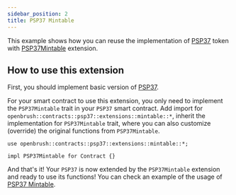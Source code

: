 ```yaml
---
sidebar_position: 2
title: PSP37 Mintable
---
```


This example shows how you can reuse the implementation of [PSP37](https://github.com/727-Ventures/openbrush-contracts/tree/main/contracts/token/psp37) token with [PSP37Mintable](https://github.com/727-Ventures/openbrush-contracts/tree/main/contracts/token/psp37/extensions/mintable.rs) extension.

## How to use this extension

First, you should implement basic version of [PSP37](/docs/OpenBrush/smart-contracts/PSP37).

For your smart contract to use this extension, you only need to implement the 
`PSP37Mintable` trait in your `PSP37` smart contract. Add import for 
`openbrush::contracts::psp37::extensions::mintable::*`, inherit the implementation for 
`PSP37Mintable` trait, where you can also customize (override) the original functions 
from `PSP37Mintable`.

```rust6
use openbrush::contracts::psp37::extensions::mintable::*;

impl PSP37Mintable for Contract {}
```

And that's it! Your `PSP37` is now extended by the `PSP37Mintable` extension and ready to use its functions!
You can check an example of the usage of [PSP37 Mintable](https://github.com/727-Ventures/openbrush-contracts/tree/main/examples/psp37_extensions/mintable).
